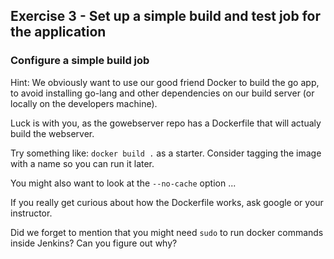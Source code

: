 ## Exercise 3 - Set up a simple build and test job for the application

### Configure a simple build job

Hint: We obviously want to use our good friend Docker to build the go app, to avoid installing go-lang and other dependencies on our build server (or locally on the developers machine).

Luck is with you, as the gowebserver repo has a Dockerfile that will actualy build the webserver.

Try something like: `docker build .` as a starter. Consider tagging the image with a name so you can run it later.

You might also want to look at the `--no-cache` option ...

If you really get curious about how the Dockerfile works, ask google or your instructor.

Did we forget to mention that you might need `sudo` to run docker commands inside Jenkins? Can you figure out why?
